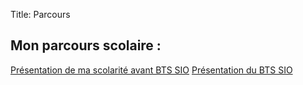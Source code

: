 Title: Parcours

<div class="custom-section">
  <h2>Mon parcours scolaire :</h2>
  <div class="custom-buttons">
    <a href="/pages/parcours-scolaire">Présentation de ma scolarité avant BTS SIO</a>
    <a href="/pages/bts-sio">Présentation du BTS SIO</a>
  </div>
</div>
